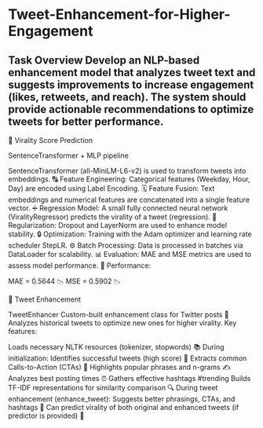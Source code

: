 # Tweet-Enhancement-for-Higher-Engagement
## **Task Overview**  Develop an **NLP-based enhancement model** that analyzes **tweet text** and suggests **improvements** to increase engagement (likes, retweets, and reach). The system should provide actionable recommendations to optimize tweets for better performance.

🔹 Virality Score Prediction

SentenceTransformer + MLP pipeline

SentenceTransformer (all-MiniLM-L6-v2) is used to transform tweets into embeddings. 🔠
Feature Engineering: Categorical features (Weekday, Hour, Day) are encoded using Label Encoding. 🗓️
Feature Fusion: Text embeddings and numerical features are concatenated into a single feature vector. ➗
Regression Model: A small fully connected neural network (ViralityRegressor) predicts the virality of a tweet (regression). 🤖
Regularization: Dropout and LayerNorm are used to enhance model stability. 🔒
Optimization: Training with the Adam optimizer and learning rate scheduler StepLR. ⚙️
Batch Processing: Data is processed in batches via DataLoader for scalability. 📊
Evaluation: MAE and MSE metrics are used to assess model performance. 📏
Performance:

MAE = 0.5644 📉
MSE = 0.5902 📉

🔹 Tweet Enhancement

TweetEnhancer
Custom-built enhancement class for Twitter posts 🚀
Analyzes historical tweets to optimize new ones for higher virality.
Key features:

Loads necessary NLTK resources (tokenizer, stopwords) 📚
During initialization:
Identifies successful tweets (high score) 🌟
Extracts common Calls-to-Action (CTAs) 📢
Highlights popular phrases and n-grams ✍️
Analyzes best posting times ⏰
Gathers effective hashtags #trending
Builds TF-IDF representations for similarity comparison 🔍
During tweet enhancement (enhance_tweet):
Suggests better phrasings, CTAs, and hashtags 🎯
Can predict virality of both original and enhanced tweets (if predictor is provided) 🔮
